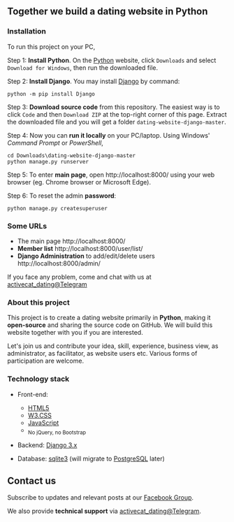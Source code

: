 ## Together we build a dating website in Python

### Installation 

To run this project on your PC,

Step 1:  **Install Python**. On the [Python](https://www.python.org/) website, click `Downloads` and select `Download for Windows`, then run the downloaded file.


Step 2:  **Install Django**. You may install [Django](https://docs.djangoproject.com/en/3.2/topics/install/#installing-official-release) by command:

    python -m pip install Django

Step 3:  **Download source code** from this repository. 
The easiest way is to click `Code` and then `Download ZIP` at the top-right corner of this page.  Extract the downloaded file and you will get a folder `dating-website-django-master`.

Step 4:  Now you can **run it locally** on your PC/laptop. Using Windows' *Command Prompt* or *PowerShell*,

    cd Downloads\dating-website-django-master
    python manage.py runserver

Step 5:  To enter **main page**, open http://localhost:8000/ using your web browser (eg. Chrome browser or Microsoft Edge).

Step 6:  To reset the admin **password**:

    python manage.py createsuperuser



### Some URLs
* The main page http://localhost:8000/    
* **Member list** http://localhost:8000/user/list/
* **Django Administration** to add/edit/delete users http://localhost:8000/admin/


If you face any problem, come and chat with us at [activecat_dating@Telegram](https://t.me/activecat_dating)



### About this project
This project is to create a dating website primarily in **Python**, making it **open-source** and sharing the source code on GitHub. We will build this website together with you if you are interested.

Let's join us and contribute your idea, skill, experience, business view, as administrator, as facilitator, as website users etc. Various forms of participation are welcome.

### Technology stack
- Front-end:
    - [HTML5](https://en.wikipedia.org/wiki/HTML5)
    - [W3.CSS](https://www.w3schools.com/w3css/default.asp)
    - [JavaScript](https://developer.mozilla.org/en-US/docs/Web/JavaScript)
    - <sub>No jQuery, no Bootstrap</sub>

- Backend: [Django 3.x](https://www.djangoproject.com/)

- Database: [sqlite3](https://sqlite.org/index.html) (will migrate to [PostgreSQL](https://www.postgresql.org/) later)


## Contact us

Subscribe to updates and relevant posts at our [Facebook Group](https://web.facebook.com/groups/builddating).

We also provide **technical support** via [activecat_dating@Telegram](https://t.me/activecat_dating).

